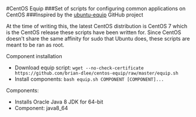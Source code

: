 #CentOS Equip
###Set of scripts for configuring common applications on CentOS
###Inspired by the [ubuntu-equip](https://github.com/aglover/ubuntu-equip) GitHub project

At the time of writing this, the latest CentOS distribution is CentOS 7 which is the CentOS release these scripts have been written for.
Since CentOS doesn't share the same affinity for sudo that Ubuntu does, these scripts are meant to be ran as root.

Component installation
* Download equip script:
`wget --no-check-certificate https://github.com/brian-dlee/centos-equip/raw/master/equip.sh`
* Install components:
`bash equip.sh COMPONENT [COMPONENT]...`

Components:
* Installs Oracle Java 8 JDK for 64-bit
 * Component: java8_64
